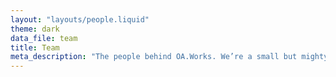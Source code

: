 ```yaml
---
layout: "layouts/people.liquid"
theme: dark
data_file: team
title: Team
meta_description: "The people behind OA.Works. We’re a small but mighty team of open advocates, advide partners, and technologists working around the world."
---
```

